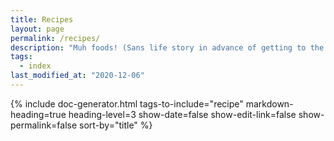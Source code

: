 ```yaml
---
title: Recipes
layout: page
permalink: /recipes/
description: "Muh foods! (Sans life story in advance of getting to the meat of the page!)"
tags:
  - index
last_modified_at: "2020-12-06"
---
```


{% include doc-generator.html tags-to-include="recipe" markdown-heading=true heading-level=3 show-date=false show-edit-link=false show-permalink=false sort-by="title" %}
